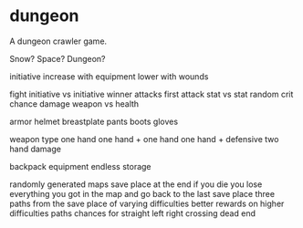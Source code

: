 # dungeon
A dungeon crawler game.

Snow? Space? Dungeon?

initiative
  increase with equipment
  lower with wounds
  
fight
  initiative vs initiative
    winner attacks first
  attack
    stat vs stat
    random crit chance
  damage
    weapon vs health

armor
  helmet
  breastplate
  pants
  boots
  gloves
  
weapon
  type
    one hand
    one hand + one hand
    one hand + defensive
    two hand
  damage
    
  

backpack
  equipment
  endless storage  

randomly generated maps
  save place at the end
  if you die you lose everything you got in the map and go back to the last save place
  three paths from the save place of varying difficulties
  better rewards on higher difficulties
  paths
    chances for
      straight
      left
      right
      crossing
      dead end
